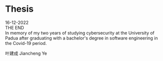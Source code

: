 # Thesis
16-12-2022<br />
THE END <br />
In memory of my two years of studying cybersecurity at the University of Padua after graduating with a bachelor's degree in software engineering in the Covid-19 period.





叶建成 Jiancheng Ye

